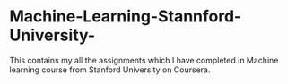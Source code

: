 # Machine-Learning-Stannford-University-
This contains my all the assignments which I have completed in Machine learning course from Stanford University on Coursera.
